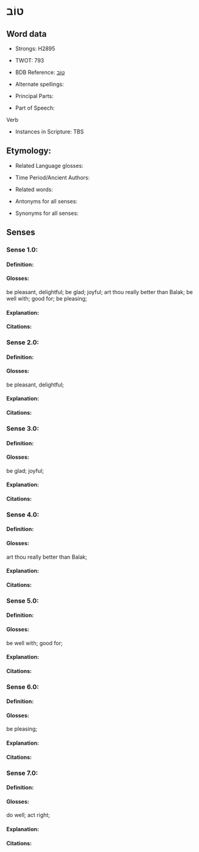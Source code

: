 # טוֹב

<!-- Status: S2="NeedsEdits" -->
<!-- Lexica used for edits:   -->

## Word data

* Strongs: H2895

* TWOT: 793

* BDB Reference: [טוֹב](rc://en/bdb/dict/i.ai.aa)

* Alternate spellings:

* Principal Parts:

* Part of Speech:

Verb

* Instances in Scripture: TBS

## Etymology:

* Related Language glosses:

* Time Period/Ancient Authors:

* Related words:

* Antonyms for all senses:

* Synonyms for all senses:

## Senses

### Sense 1.0:

#### Definition:

#### Glosses:

be pleasant, delightful; be glad; joyful; art thou really better than Balak; be well with; good for; be pleasing; 

#### Explanation:

#### Citations:



### Sense 2.0:

#### Definition:

#### Glosses:

be pleasant, delightful; 

#### Explanation:

#### Citations:



### Sense 3.0:

#### Definition:

#### Glosses:

be glad; joyful; 

#### Explanation:

#### Citations:



### Sense 4.0:

#### Definition:

#### Glosses:

art thou really better than Balak; 

#### Explanation:

#### Citations:



### Sense 5.0:

#### Definition:

#### Glosses:

be well with; good for; 

#### Explanation:

#### Citations:



### Sense 6.0:

#### Definition:

#### Glosses:

be pleasing; 

#### Explanation:

#### Citations:



### Sense 7.0:

#### Definition:

#### Glosses:

do well; act right; 

#### Explanation:

#### Citations:



